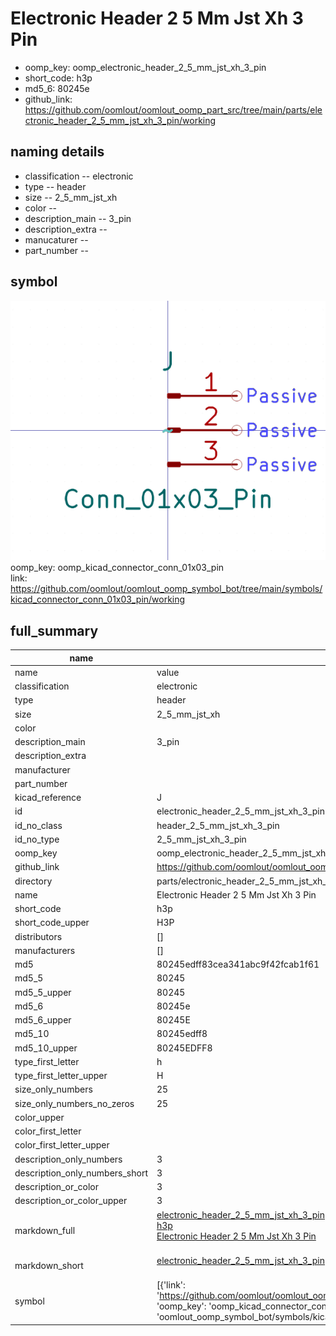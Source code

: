 # Electronic Header 2 5 Mm Jst Xh 3 Pin

  
* oomp_key: oomp_electronic_header_2_5_mm_jst_xh_3_pin 
* short_code: h3p
* md5_6: 80245e  
* github_link: https://github.com/oomlout/oomlout_oomp_part_src/tree/main/parts/electronic_header_2_5_mm_jst_xh_3_pin/working  
## naming details
* classification -- electronic
* type -- header
* size -- 2_5_mm_jst_xh
* color -- 
* description_main -- 3_pin
* description_extra -- 
* manucaturer -- 
* part_number -- 



## symbol

![](symbol/0/working/working_600.png)  
oomp_key: oomp_kicad_connector_conn_01x03_pin  
link: https://github.com/oomlout/oomlout_oomp_symbol_bot/tree/main/symbols/kicad_connector_conn_01x03_pin/working  


## full_summary
| name | value | 
| --- | --- | 
| name | value | 
| classification | electronic | 
| type | header | 
| size | 2_5_mm_jst_xh | 
| color |  | 
| description_main | 3_pin | 
| description_extra |  | 
| manufacturer |  | 
| part_number |  | 
| kicad_reference | J | 
| id | electronic_header_2_5_mm_jst_xh_3_pin | 
| id_no_class | header_2_5_mm_jst_xh_3_pin | 
| id_no_type | 2_5_mm_jst_xh_3_pin | 
| oomp_key | oomp_electronic_header_2_5_mm_jst_xh_3_pin | 
| github_link | https://github.com/oomlout/oomlout_oomp_part_src/tree/main/parts/electronic_header_2_5_mm_jst_xh_3_pin/working | 
| directory | parts/electronic_header_2_5_mm_jst_xh_3_pin | 
| name | Electronic Header 2 5 Mm Jst Xh 3 Pin | 
| short_code | h3p | 
| short_code_upper | H3P | 
| distributors | [] | 
| manufacturers | [] | 
| md5 | 80245edff83cea341abc9f42fcab1f61 | 
| md5_5 | 80245 | 
| md5_5_upper | 80245 | 
| md5_6 | 80245e | 
| md5_6_upper | 80245E | 
| md5_10 | 80245edff8 | 
| md5_10_upper | 80245EDFF8 | 
| type_first_letter | h | 
| type_first_letter_upper | H | 
| size_only_numbers | 25 | 
| size_only_numbers_no_zeros | 25 | 
| color_upper |  | 
| color_first_letter |  | 
| color_first_letter_upper |  | 
| description_only_numbers | 3 | 
| description_only_numbers_short | 3 | 
| description_or_color | 3 | 
| description_or_color_upper | 3 | 
| markdown_full | [electronic_header_2_5_mm_jst_xh_3_pin](https://github.com/oomlout/oomlout_oomp_part_src/tree/main/parts/electronic_header_2_5_mm_jst_xh_3_pin/working)<br>[h3p](https://github.com/oomlout/oomlout_oomp_part_src/tree/main/parts/electronic_header_2_5_mm_jst_xh_3_pin/working)<br>[Electronic Header 2 5 Mm Jst Xh 3 Pin](https://github.com/oomlout/oomlout_oomp_part_src/tree/main/parts/electronic_header_2_5_mm_jst_xh_3_pin/working)<br><br> | 
| markdown_short | [electronic_header_2_5_mm_jst_xh_3_pin](https://github.com/oomlout/oomlout_oomp_part_src/tree/main/parts/electronic_header_2_5_mm_jst_xh_3_pin/working)<br><br> | 
| symbol | [{'link': 'https://github.com/oomlout/oomlout_oomp_symbol_bot/tree/main/symbols/kicad_connector_conn_01x03_pin', 'oomp_key': 'oomp_kicad_connector_conn_01x03_pin', 'directory': 'oomlout_oomp_symbol_bot/symbols/kicad_connector_conn_01x03_pin//working/working.kicad_sym'}] | 
